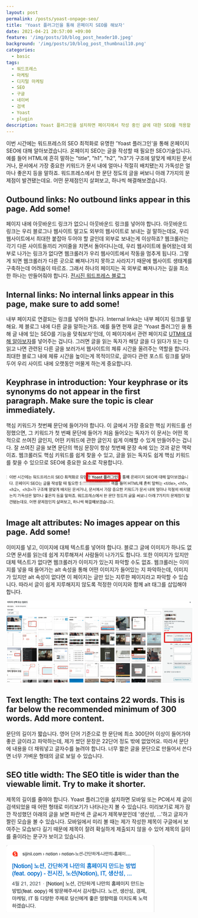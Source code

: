 ```yaml
---
layout: post
permalink: /posts/yoast-onpage-seo/
title: 'Yoast 플러그인을 통해 온페이지 SEO를 해보자'
date: 2021-04-21 20:57:00 +09:00
feature: '/img/posts/10/blog_post_header10.jpeg'
background: '/img/posts/10/blog_post_thumbnail10.png'
categories:
  - basic
tags:
  - 워드프레스
  - 마케팅
  - 디지털 마케팅
  - SEO
  - 구글
  - 네이버
  - 검색
  - Yoast
  - plugin
description: Yoast 플러그인을 설치하면 페이지에서 작성 중인 글에 대한 SEO를 적용할 수 있습니다. SEO 최적화 글을 많이 작성하신 분은 이미 머릿속에 힌트를 가지고 바로 작성할 수 있지만 대부분의 사람들은 그렇지 않죠. 그래서 이번에는 Yoast 플러그인을 설치하면 나타나는 힌트로 온페이지 SEO에 대해 알아보겠습니다. 
---
```

이번 시간에는 워드프레스의 SEO 최적화로 유명한 <bold>'Yoast 플러그인'</bold>을 통해 온페이지 SEO에 대해 알아보겠습니다. 온페이지 SEO는 글을 작성할 때 필요한 SEO기술입니다. 예를 들어 HTML에 흔히 말하는 "title", "h1", "h2", "h3"가 구조에 알맞게 배치된 문서거나, 문서에서 가장 중요한 키워드가 문서 내에 얼마나 적절히 배치됐는지 가독성은 얼마나 좋은지 등을 말하죠. 워드프레스에서 한 문단 정도의 글을 써보니 아래 7가지의 문제점이 발견됐는데요. 어떤 문제점인지 살펴보고, 하나씩 해결해보겠습니다.

## Outbound links: No outbound links appear in this page. Add some!

페이지 내에 아웃바운드 링크가 없으니 아웃바운드 링크를 넣어야 합니다. 아웃바운드 링크는 우리 블로그나 웹사이트 말고도 외부의 웹사이트로 보내는 걸 말하는데요, 우리 웹사이트에서 최대한 붙잡아 두어야 할 글인데 외부로 보내는게 이상하죠? 웹크롤러는 각기 다른 사이트들끼리 거미줄을 치면서 돌아다니는데, 우리 웹사이트에 들어왔는데 외부로 나가는 링크가 없다면 웹크롤러가 우리 웹사이트에서 작동을 멈추게 됩니다. 그렇게 되면 웹크롤러가 다른 곳으로 빠져나가지 못하고 사라지기 때문에 웹사이트 생태계를 구축하는데 어려움이 따르죠. 그래서 하나의 페이지는 꼭 외부로 빠져나가는 길을 최소한 하나는 만들어줘야 합니다. [전시진 워드프레스 블로그](https://sijinii.com)

## Internal links: No internal links appear in this page, make sure to add some!

내부 페이지로 연결되는 링크를 넣어야 합니다. Internal links는 내부 페이지 링크를 말해요. 제 블로그 내에 다른 글을 말하는거죠. 예를 들면 현재 글은 'Yoast 플러그인 을 통해 글 내에 있는 SEO를 기능을 맞춰보자'인데, 이 페이지에서 관련 페이지로 [UTM에 대해 알아보자](https://seoblog.kr/posts/what-is-utm/)를 넣어주는 겁니다. 그러면 글을 읽는 독자가 해당 글을 다 읽다가 또는 다 읽고 나면 관련된 다른 글을 보러가서 웹사이트의 체류 시간을 올려주는 역할을 합니다. 최대한 블로그 내에 체류 시간을 높이는게 목적이므로, 글마다 관련 포스트 링크를 달아두어 우리 사이트 내에 오랫동안 머물게 하는게 중요합니다.

## Keyphrase in introduction: Your keyphrase or its synonyms do not appear in the first paragraph. Make sure the topic is clear immediately.

핵심 키워드가 첫번째 문단에 들어가야 합니다. 이 글에서 가장 중요한 핵심 키워드를 선정했으면, 그 키워드가 첫 번째 문단에 들어가 처음 들어오는 독자가 이 문서는 어떤 목적으로 쓰여진 글인지, 어떤 키워드에 관한 글인지 쉽게 이해할 수 있게 만들어주는 겁니다. 잘 쓰여진 글을 보면 문단의 핵심 문장이 항상 첫번째 문장 속에 있는 것과 같은 맥락이죠. 웹크롤러도 핵심 키워드를 쉽게 찾을 수 있고, 글을 읽는 독자도 쉽게 핵심 키워드를 찾을 수 있으므로 SEO에 중요한 요소로 작용합니다.

![first paragraph](/img/posts/10/01.png)

## Image alt attributes: No images appear on this page. Add some!

이미지를 넣고, 이미지에 대체 텍스트를 넣어야 합니다. 블로그 글에 이미지가 하나도 없으면 문서를 읽는데 쉽게 지루해져서 사람들이 나가기도 합니다. 또한 이미지가 있지만 대체 텍스트가 없다면 웹크롤러가 이미지가 있는지 파악할 수도 없죠. 웹크롤러는 이미지를 넣을 때 들어가는 alt 속성을 통해 어떤 이미지가 들어있는 지 파악하는데, 이미지가 있지만 alt 속성이 없다면 이 페이지는 글만 있는 지루한 페이지라고 파악할 수 있습니다. 따라서 글이 쉽게 지루해지지 않도록 적정한 이미지와 함께 alt 태그를 삽입해야 합니다.

![first paragraph](/img/posts/10/02.png)

## Text length: The text contains 22 words. This is far below the recommended minimum of 300 words. Add more content.

문단의 길이가 짧습니다. 영어 단어 기준으로 한 문단에 최소 300단어 이상이 들어가야 좋은 글이라고 파악하는데, 제가 썼던 문장은 22단어 정도 밖에 없었어요. 따라서 문단에 내용을 더 채워넣고 글자수를 늘려야 합니다. 너무 짧은 글을 문단으로 만들어서 쓴다면 너무 가벼운 형태의 글로 보일 수 있습니다.

## SEO title width: The SEO title is wider than the viewable limit. Try to make it shorter.

제목의 길이를 줄여야 합니다. Yoast 플러그인을 설치하면 모바일 또는 PC에서 제 글이 검색되었을 때 어떤 형태로 미리보기가 나타나는지 볼 수 있습니다. 미리보기로 제가 잠깐 작성했던 아래의 글을 보면 파란색 큰 글씨가 제목부분인데 '생산성, ...'하고 글자가 짤린 모습을 볼 수 있습니다. 모바일에서 미리 볼 때는 제가 작성한 제목이 구글에서 보여주는 모습보다 길기 때문에 제목이 잘려 확실하게 제출되지 않을 수 있어 제목의 길이를 줄이라는 문구가 보이고 있습니다.

![first paragraph](/img/posts/10/03.png)